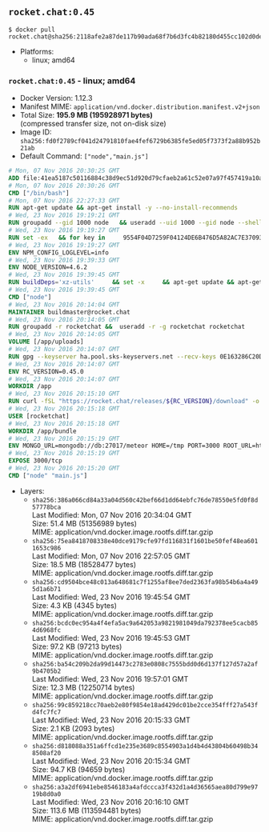 ## `rocket.chat:0.45`

```console
$ docker pull rocket.chat@sha256:2118afe2a87de117b90ada68f7b6d3fc4b82180d455cc102d0de16f50319dc53
```

-	Platforms:
	-	linux; amd64

### `rocket.chat:0.45` - linux; amd64

-	Docker Version: 1.12.3
-	Manifest MIME: `application/vnd.docker.distribution.manifest.v2+json`
-	Total Size: **195.9 MB (195928971 bytes)**  
	(compressed transfer size, not on-disk size)
-	Image ID: `sha256:fd0f2789cf041d24791810fae4fef6729b6385fe5ed05f7373f2a88b952b21ab`
-	Default Command: `["node","main.js"]`

```dockerfile
# Mon, 07 Nov 2016 20:30:25 GMT
ADD file:41ea5187c50116884c38d9ec51d920d79cfaeb2a61c52e07a97f457419a10a4f in / 
# Mon, 07 Nov 2016 20:30:26 GMT
CMD ["/bin/bash"]
# Mon, 07 Nov 2016 22:27:33 GMT
RUN apt-get update && apt-get install -y --no-install-recommends 		ca-certificates 		curl 		wget 	&& rm -rf /var/lib/apt/lists/*
# Wed, 23 Nov 2016 19:19:21 GMT
RUN groupadd --gid 1000 node   && useradd --uid 1000 --gid node --shell /bin/bash --create-home node
# Wed, 23 Nov 2016 19:19:27 GMT
RUN set -ex   && for key in     9554F04D7259F04124DE6B476D5A82AC7E37093B     94AE36675C464D64BAFA68DD7434390BDBE9B9C5     0034A06D9D9B0064CE8ADF6BF1747F4AD2306D93     FD3A5288F042B6850C66B31F09FE44734EB7990E     71DCFD284A79C3B38668286BC97EC7A07EDE3FC1     DD8F2338BAE7501E3DD5AC78C273792F7D83545D     B9AE9905FFD7803F25714661B63B535A4C206CA9     C4F0DFFF4E8C1A8236409D08E73BC641CC11F4C8   ; do     gpg --keyserver ha.pool.sks-keyservers.net --recv-keys "$key";   done
# Wed, 23 Nov 2016 19:19:27 GMT
ENV NPM_CONFIG_LOGLEVEL=info
# Wed, 23 Nov 2016 19:39:33 GMT
ENV NODE_VERSION=4.6.2
# Wed, 23 Nov 2016 19:39:45 GMT
RUN buildDeps='xz-utils'     && set -x     && apt-get update && apt-get install -y $buildDeps --no-install-recommends     && rm -rf /var/lib/apt/lists/*     && curl -SLO "https://nodejs.org/dist/v$NODE_VERSION/node-v$NODE_VERSION-linux-x64.tar.xz"     && curl -SLO "https://nodejs.org/dist/v$NODE_VERSION/SHASUMS256.txt.asc"     && gpg --batch --decrypt --output SHASUMS256.txt SHASUMS256.txt.asc     && grep " node-v$NODE_VERSION-linux-x64.tar.xz\$" SHASUMS256.txt | sha256sum -c -     && tar -xJf "node-v$NODE_VERSION-linux-x64.tar.xz" -C /usr/local --strip-components=1     && rm "node-v$NODE_VERSION-linux-x64.tar.xz" SHASUMS256.txt.asc SHASUMS256.txt     && apt-get purge -y --auto-remove $buildDeps     && ln -s /usr/local/bin/node /usr/local/bin/nodejs
# Wed, 23 Nov 2016 19:39:45 GMT
CMD ["node"]
# Wed, 23 Nov 2016 20:14:04 GMT
MAINTAINER buildmaster@rocket.chat
# Wed, 23 Nov 2016 20:14:05 GMT
RUN groupadd -r rocketchat &&  useradd -r -g rocketchat rocketchat
# Wed, 23 Nov 2016 20:14:05 GMT
VOLUME [/app/uploads]
# Wed, 23 Nov 2016 20:14:07 GMT
RUN gpg --keyserver ha.pool.sks-keyservers.net --recv-keys 0E163286C20D07B9787EBE9FD7F9D0414FD08104
# Wed, 23 Nov 2016 20:14:07 GMT
ENV RC_VERSION=0.45.0
# Wed, 23 Nov 2016 20:14:07 GMT
WORKDIR /app
# Wed, 23 Nov 2016 20:15:10 GMT
RUN curl -fSL "https://rocket.chat/releases/${RC_VERSION}/download" -o rocket.chat.tgz &&  curl -fSL "https://rocket.chat/releases/${RC_VERSION}/asc" -o rocket.chat.tgz.asc &&  gpg --batch --verify rocket.chat.tgz.asc rocket.chat.tgz &&  tar zxvf rocket.chat.tgz &&  rm rocket.chat.tgz rocket.chat.tgz.asc &&  cd bundle/programs/server &&  npm install
# Wed, 23 Nov 2016 20:15:18 GMT
USER [rocketchat]
# Wed, 23 Nov 2016 20:15:18 GMT
WORKDIR /app/bundle
# Wed, 23 Nov 2016 20:15:19 GMT
ENV MONGO_URL=mongodb://db:27017/meteor HOME=/tmp PORT=3000 ROOT_URL=http://localhost:3000 Accounts_AvatarStorePath=/app/uploads
# Wed, 23 Nov 2016 20:15:19 GMT
EXPOSE 3000/tcp
# Wed, 23 Nov 2016 20:15:20 GMT
CMD ["node" "main.js"]
```

-	Layers:
	-	`sha256:386a066cd84a33a04d560c42bef66d1dd64ebfc76de78550e5fd0f8d57778bca`  
		Last Modified: Mon, 07 Nov 2016 20:34:04 GMT  
		Size: 51.4 MB (51356989 bytes)  
		MIME: application/vnd.docker.image.rootfs.diff.tar.gzip
	-	`sha256:75ea8418708338e40dce9179cfe97fd116831f1601be50fef48ea6011653c986`  
		Last Modified: Mon, 07 Nov 2016 22:57:05 GMT  
		Size: 18.5 MB (18528477 bytes)  
		MIME: application/vnd.docker.image.rootfs.diff.tar.gzip
	-	`sha256:cd9504bce48c013a648681c7f1255af8ee7ded2363fa98b54b6a4a495d1a6b71`  
		Last Modified: Wed, 23 Nov 2016 19:45:54 GMT  
		Size: 4.3 KB (4345 bytes)  
		MIME: application/vnd.docker.image.rootfs.diff.tar.gzip
	-	`sha256:bcdc0ec954a4f4efa5ac9a642053a9821981049da792378ee5cacb854d6968fc`  
		Last Modified: Wed, 23 Nov 2016 19:45:53 GMT  
		Size: 97.2 KB (97213 bytes)  
		MIME: application/vnd.docker.image.rootfs.diff.tar.gzip
	-	`sha256:ba54c209b2da99d14473c2783e0808c7555bdd0d6d137f127d57a2af9b4705b2`  
		Last Modified: Wed, 23 Nov 2016 19:57:01 GMT  
		Size: 12.3 MB (12250714 bytes)  
		MIME: application/vnd.docker.image.rootfs.diff.tar.gzip
	-	`sha256:99c859218cc70aeb2e80f9854e18ad429dc01be2cce354fff27a543fd4fc7fc7`  
		Last Modified: Wed, 23 Nov 2016 20:15:33 GMT  
		Size: 2.1 KB (2093 bytes)  
		MIME: application/vnd.docker.image.rootfs.diff.tar.gzip
	-	`sha256:d818088a351a6ffcd1e235e3689c8554903a1d4b4d43804b60498b348508af20`  
		Last Modified: Wed, 23 Nov 2016 20:15:34 GMT  
		Size: 94.7 KB (94659 bytes)  
		MIME: application/vnd.docker.image.rootfs.diff.tar.gzip
	-	`sha256:a3a2df6941ebe8546183a4afdccca3f432d1a4d36565aea80d799e9719b8d0a0`  
		Last Modified: Wed, 23 Nov 2016 20:16:10 GMT  
		Size: 113.6 MB (113594481 bytes)  
		MIME: application/vnd.docker.image.rootfs.diff.tar.gzip
